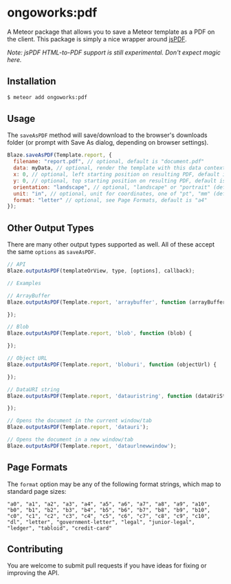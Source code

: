 ongoworks:pdf
=========================

A Meteor package that allows you to save a Meteor template as a PDF on the client. This package is simply a nice wrapper around [jsPDF](https://parall.ax/products/jspdf).

*Note: jsPDF HTML-to-PDF support is still experimental. Don't expect magic here.*

## Installation

```bash
$ meteor add ongoworks:pdf
```

## Usage

The `saveAsPDF` method will save/download to the browser's downloads folder (or prompt with Save As dialog, depending on browser settings).

```js
Blaze.saveAsPDF(Template.report, {
  filename: "report.pdf", // optional, default is "document.pdf"
  data: myData, // optional, render the template with this data context
  x: 0, // optional, left starting position on resulting PDF, default is 4 units
  y: 0, // optional, top starting position on resulting PDF, default is 4 units
  orientation: "landscape", // optional, "landscape" or "portrait" (default)
  unit: "in", // optional, unit for coordinates, one of "pt", "mm" (default), "cm", or "in"
  format: "letter" // optional, see Page Formats, default is "a4"
});
```

## Other Output Types

There are many other output types supported as well. All of these accept the same `options` as `saveAsPDF`.

```js
// API
Blaze.outputAsPDF(templateOrView, type, [options], callback);

// Examples

// ArrayBuffer
Blaze.outputAsPDF(Template.report, 'arraybuffer', function (arrayBuffer) {

});

// Blob
Blaze.outputAsPDF(Template.report, 'blob', function (blob) {

});

// Object URL
Blaze.outputAsPDF(Template.report, 'bloburi', function (objectUrl) {

});

// DataURI string
Blaze.outputAsPDF(Template.report, 'datauristring', function (dataUriString) {

});

// Opens the document in the current window/tab
Blaze.outputAsPDF(Template.report, 'datauri');

// Opens the document in a new window/tab
Blaze.outputAsPDF(Template.report, 'dataurlnewwindow');
```

## Page Formats

The `format` option may be any of the following format strings, which map to standard page sizes:

```
"a0", "a1", "a2", "a3", "a4", "a5", "a6", "a7", "a8", "a9", "a10",
"b0", "b1", "b2", "b3", "b4", "b5", "b6", "b7", "b8", "b9", "b10",
"c0", "c1", "c2", "c3", "c4", "c5", "c6", "c7", "c8", "c9", "c10",
"dl", "letter", "government-letter", "legal", "junior-legal",
"ledger", "tabloid", "credit-card"
```

## Contributing

You are welcome to submit pull requests if you have ideas for fixing or improving the API.
